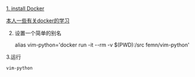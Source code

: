 [1. install Docker](http://wiki.jikexueyuan.com/project/docker/installation/debian.html)

[本人一些有关docker的学习](https://www.femnyy.com/docker/)

2. 设置一个简单的别名

    alias vim-python='docker run -it --rm -v $(PWD):/src femn/vim-python'

3.运行

    vim-python

